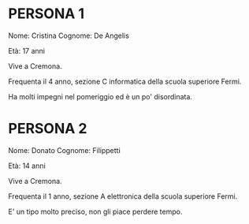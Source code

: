 # PERSONA 1
Nome: Cristina Cognome: De Angelis

Età: 17 anni

Vive a Cremona.

Frequenta il 4 anno, sezione C informatica della scuola superiore Fermi.

Ha molti impegni nel pomeriggio ed è un po' disordinata.

# PERSONA 2
Nome: Donato Cognome: Filippetti

Età: 14 anni

Vive a Cremona.

Frequenta il 1 anno, sezione A elettronica della scuola superiore Fermi.

E' un tipo molto preciso, non gli piace perdere tempo.
